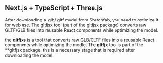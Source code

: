 ## Next.js + TypeScript + Three.js
After downloading a .glb/.gltf model from Sketchfab, you need to optimize it for web use. The gltfjsx tool (part of the gltfjsx package) converts raw GLTF/GLB files into reusable React components while optimizing the model.

the **gltfjxs** is a tool that converts raw GLB/GLTF files into a reusable React components while optimizing the modle. The **gltfjx** tool is part of the **gltfjsx package. this is a necessary stage that is required after downloading the model. 